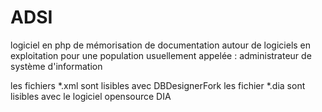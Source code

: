 # ADSI
logiciel en php de mémorisation de documentation autour de logiciels en exploitation
pour une population usuellement appelée : administrateur de système d'information

les fichiers *.xml sont lisibles avec DBDesignerFork
les fichier *.dia sont lisibles avec le logiciel opensource DIA
